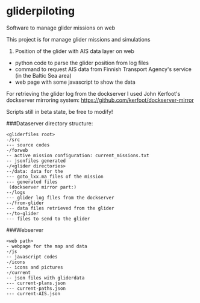 # gliderpiloting
Software to manage glider missions on web 

This project is for manage glider missions and simulations

1) Position of the glider with AIS data layer on web
- python code to parse the glider position from log files
- command to request AIS data from Finnish Transport Agency's service (in the Baltic Sea area)
- web page with some javascript to show the data

For retrieving the glider log from the dockserver I used John Kerfoot's dockserver mirroring system:
https://github.com/kerfoot/dockserver-mirror

Scripts still in beta state, be free to modify!

###Dataserver directory structure:
```
<gliderfiles root>
-/src
--- source codes
-/forweb
-- active mission configuration: current_missions.txt
-- jsonfiles generated
-/<glider directories>
--/data: data for the 
--- goto_lxx.ma files of the mission
--- generated files
 (dockserver mirror part:)
--/logs
--- glider log files from the dockserver
--/from-glider
--- data files retrieved from the glider
--/to-glider
--- files to send to the glider
```
###Webserver
```
<web path>
- webpage for the map and data
-/js
-- javascript codes
-/icons
-- icons and pictures
-/current
-- json files with gliderdata
--- current-plans.json
--- current-paths.json
--- current-AIS.json
```
